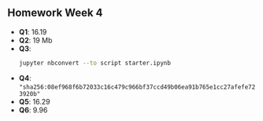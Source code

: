 ## Homework Week 4

* **Q1**: 16.19
* **Q2**: 19 Mb
* **Q3**: 
  ```bash
  jupyter nbconvert --to script starter.ipynb
  ```
* **Q4**: `"sha256:08ef968f6b72033c16c479c966bf37ccd49b06ea91b765e1cc27afefe723920b"`
* **Q5**: 16.29
* **Q6**: 9.96
